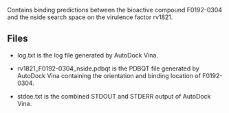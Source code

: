 Contains binding predictions between the bioactive compound F0192-0304 and the nside search space on the virulence factor rv1821.

## Files

- log.txt is the log file generated by AutoDock Vina.

- rv1821_F0192-0304_nside.pdbqt is the PDBQT file generated by AutoDock Vina containing the orientation and binding location of F0192-0304.

- stdoe.txt is the combined STDOUT and STDERR output of AutoDock Vina.

